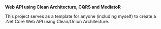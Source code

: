 **Web API using Clean Architecture, CQRS and MediatoR**

This project serves as a template for anyone (including myself) to create a .Net Core Web API using Clean/Onion Architecture.